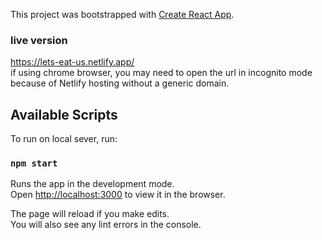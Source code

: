 This project was bootstrapped with [Create React App](https://github.com/facebook/create-react-app).
### live version
https://lets-eat-us.netlify.app/
<br/>if using chrome browser, you may need to open the url in incognito mode because of Netlify hosting without a generic domain.

## Available Scripts

To run on local sever, run:

### `npm start`

Runs the app in the development mode.<br />
Open [http://localhost:3000](http://localhost:3000) to view it in the browser.

The page will reload if you make edits.<br />
You will also see any lint errors in the console.


